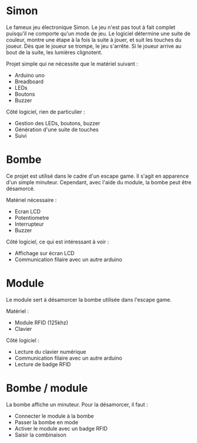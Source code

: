# Simon

Le fameux jeu électronique Simon.
Le jeu n'est pas tout à fait complet puisqu'il ne comporte qu'un mode de jeu.
Le logiciel détermine une suite de couleur, montre une étape à la fois la suite à jouer, et suit les touches du joueur.
Dès que le joueur se trompe, le jeu s'arrête. Si le joueur arrive au bout de la suite, les lumières clignotent.

Projet simple qui ne nécessite que le matériel suivant :
- Arduino uno
- Breadboard
- LEDs
- Boutons
- Buzzer

Côté logiciel, rien de particulier :
- Gestion des LEDs, boutons, buzzer
- Génération d'une suite de touches
- Suivi



# Bombe

Ce projet est utilisé dans le cadre d'un escape game.
Il s'agit en apparence d'un simple minuteur. Cependant, avec l'aide du module, la bombe peut être désamorcé.

Matériel nécessaire :
- Ecran LCD
- Potentiometre
- Interrupteur
- Buzzer

Côté logiciel, ce qui est intéressant à voir :
- Affichage sur écran LCD
- Communication filaire avec un autre arduino


# Module

Le module sert à désamorcer la bombe utilisée dans l'escape game.

Matériel :
- Module RFID (125khz)
- Clavier

Côté logiciel :
- Lecture du clavier numérique
- Communication filaire avec un autre arduino
- Lecture de badge RFID


# Bombe / module

La bombe affiche un minuteur. Pour la désamorcer, il faut :
- Connecter le module à la bombe
- Passer la bombe en mode 
- Activer le module avec un badge RFID
- Saisir la combinaison



